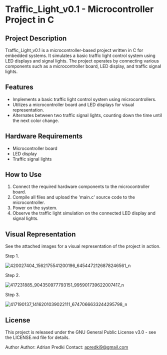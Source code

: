# Traffic_Light_v0.1 - Microcontroller Project in C

## Project Description
Traffic_Light_v0.1 is a microcontroller-based project written in C for embedded systems. It simulates a basic traffic light control system using LED displays and signal lights. The project operates by connecting various components such as a microcontroller board, LED display, and traffic signal lights.

## Features
- Implements a basic traffic light control system using microcontrollers.
- Utilizes a microcontroller board and LED displays for visual representation.
- Alternates between two traffic signal lights, counting down the time until the next color change.

## Hardware Requirements
- Microcontroller board
- LED display
- Traffic signal lights

## How to Use
1. Connect the required hardware components to the microcontroller board.
2. Compile all files and upload the 'main.c' source code to the microcontroller.
3. Power on the system.
4. Observe the traffic light simulation on the connected LED display and signal lights.

## Visual Representation
See the attached images for a visual representation of the project in action.

Step 1.




![420027404_1562175541200196_6454472126878246561_n](https://github.com/Adrianq88/Traffic_Light_v0.1/assets/118317225/0fef28f1-db48-4e85-8153-6f3b17c06be9)




Step 2.




![417231885_904350977793151_995901739622007417_n](https://github.com/Adrianq88/Traffic_Light_v0.1/assets/118317225/35930c40-6094-4b77-b432-ca2eac6ab246)




Step 3.




![417190137_1416201039022111_6747066633244295798_n](https://github.com/Adrianq88/Traffic_Light_v0.1/assets/118317225/2553b5c1-a761-45cf-8230-4f5e3d0aaa4e)




## License
This project is released under the GNU General Public License v3.0 - see the LICENSE.md file for details.

Author
Author: Adrian Predki
Contact: apredki9@gmail.com
